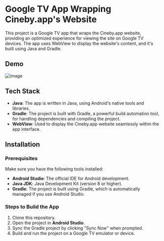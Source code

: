 # Google TV App Wrapping Cineby.app's Website

This project is a Google TV app that wraps the Cineby.app website, providing an optimized experience for viewing the site on Google TV devices. The app uses WebView to display the website's content, and it's built using Java and Gradle.

## Demo
![image](https://github.com/user-attachments/assets/ab88f0a7-15c6-43e8-803a-4e994c928a9b)

## Tech Stack
- **Java**: The app is written in Java, using Android's native tools and libraries.
- **Gradle**: The project is built with Gradle, a powerful build automation tool, for handling dependencies and compiling the project.
- **WebView**: Used to display the Cineby.app website seamlessly within the app interface.

## Installation

### Prerequisites
Make sure you have the following tools installed:
- **Android Studio**: The official IDE for Android development.
- **Java JDK**: Java Development Kit (version 8 or higher).
- **Gradle**: The project is built using Gradle, which is automatically managed if you use Android Studio.

### Steps to Build the App
1. Clone this repository.
2. Open the project in **Android Studio**.
3. Sync the Gradle project by clicking "Sync Now" when prompted.
4. Build and run the project on a Google TV emulator or device.
